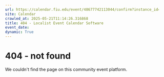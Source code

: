 ```yaml
---
url: https://calendar.fiu.edu/event/48677742113044/confirm?instance_id=48677742114069&return=https%3A%2F%2Fcalendar.fiu.edu%2Fcalendar%3Fevent_types%255B%255D%3D36918157286658
site: Calendar
crawled_at: 2025-05-21T11:14:26.316868
title: 404 - Localist Event Calendar Software
event_date: 
dynamic: True
---
```


# 404 - not found
We couldn't find the page on this community event platform.
